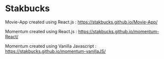 <h1>Stakbucks</h1>

Movie-App created using React.js : https://stakbucks.github.io/Movie-App/

Momentum created using React.js : https://stakbucks.github.io/momentum-React/

Momentum created using Vanilla Javascript : https://stakbucks.github.io/momentum-vanillaJS/
